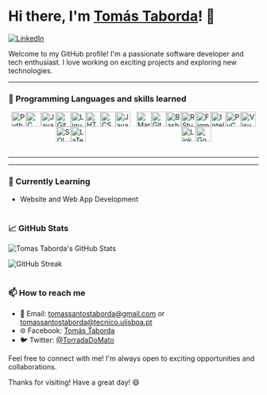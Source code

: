 # Hi there, I'm [Tomás Taborda]()! 👋

[![LinkedIn](https://img.shields.io/badge/LinkedIn-Tomás_Taborda-blue)](https://www.linkedin.com/in/tomás-taborda-a028a8234/)

Welcome to my GitHub profile! I'm a passionate software developer and tech enthusiast. I love working on exciting projects and exploring new technologies.

---

### 🔧 Programming Languages and skills learned

<link rel="stylesheet" href="https://cdn.jsdelivr.net/gh/devicons/devicon@v2.15.1/devicon.min.css">


<div style="display: flex; justify-content: center; align-items: center; flex-wrap: wrap;">
  <div style="display: flex; justify-content: center; align-items: center; flex-wrap: wrap; width: 50%;">
    <img alt="Python" width="30px" src="https://cdn.jsdelivr.net/gh/devicons/devicon/icons/python/python-plain.svg" />
    <img alt="C" width="30px" src="https://cdn.jsdelivr.net/gh/devicons/devicon/icons/c/c-original.svg" />
    <img alt="Java" width="30px" src="https://cdn.jsdelivr.net/gh/devicons/devicon/icons/java/java-original.svg"/>
    <img alt="Git" width="30px" src="https://cdn.jsdelivr.net/gh/devicons/devicon/icons/git/git-original.svg" />
    <img alt="Linux" width="30px" src="https://cdn.jsdelivr.net/gh/devicons/devicon/icons/linux/linux-original.svg" />
    <img alt="HTML" width="30px" src="https://cdn.jsdelivr.net/gh/devicons/devicon/icons/html5/html5-plain.svg" />
    <img alt="CSS" width="30px" src="https://cdn.jsdelivr.net/gh/devicons/devicon/icons/css3/css3-plain.svg" />
    <img alt="JavaScript" width="30px" src="https://cdn.jsdelivr.net/gh/devicons/devicon/icons/javascript/javascript-plain.svg" />
    <img alt="SQL" width="30px" src="https://cdn.jsdelivr.net/gh/devicons/devicon/icons/postgresql/postgresql-original.svg" />
    <img alt="LaTeX" width="30px" src="https://cdn.jsdelivr.net/gh/devicons/devicon/icons/latex/latex-original.svg" />
  </div>
  <div style="display: flex; justify-content: center; align-items: center; flex-wrap: wrap; width: 50%;">
    <img alt="Markdown" width="30px" src="https://cdn.jsdelivr.net/gh/devicons/devicon/icons/markdown/markdown-original.svg" />
    <img alt="GitHub" width="30px" src="https://cdn.jsdelivr.net/gh/devicons/devicon/icons/github/github-original.svg" />
    <img alt="Bash" width="30px" src="https://cdn.jsdelivr.net/gh/devicons/devicon/icons/bash/bash-original.svg" />
    <img alt="RStudio" width="30px" src="https://cdn.jsdelivr.net/gh/devicons/devicon/icons/rstudio/rstudio-original.svg" />
    <img alt="Figma" width="30px" src="https://cdn.jsdelivr.net/gh/devicons/devicon/icons/figma/figma-original.svg" />
    <img alt="IntelliJ" width="30px" src="https://cdn.jsdelivr.net/gh/devicons/devicon/icons/intellij/intellij-original.svg" />
    <img alt="PyCharm" width="30px" src="https://cdn.jsdelivr.net/gh/devicons/devicon/icons/pycharm/pycharm-original.svg" />
    <img alt="Visual Studio Code" width="30px" src="https://cdn.jsdelivr.net/gh/devicons/devicon/icons/visualstudio/visualstudio-plain.svg" />
    <img alt="LinkedIn" width="30px" src="https://cdn.jsdelivr.net/gh/devicons/devicon/icons/linkedin/linkedin-original.svg" />
    <img alt="Google" width="30px" src="https://cdn.jsdelivr.net/gh/devicons/devicon/icons/google/google-original.svg" />
  </div>
</div>

<br />

---
---

### 🌱 Currently Learning

- Website and Web App Development

#

### 📈 GitHub Stats

![Tomas Taborda's GitHub Stats](https://github-readme-stats.vercel.app/api?username=thomastabs&show_icons=true&theme=gruvbox)

![GitHub Streak](https://streak-stats.demolab.com?user=thomastabs&theme=gruvbox&border_radius=4.5)

#

### 📫 How to reach me

- 📧 Email: tomassantostaborda@gmail.com or tomassantostaborda@tecnico.ulisboa.pt
- 🌐 Facebook: [Tomás Taborda](https://www.facebook.com/profile.php?id=100007571926646/)
- 🐦 Twitter: [@TorradaDoMato](https://twitter.com/TorradaDoMato)

Feel free to connect with me! I'm always open to exciting opportunities and collaborations.

Thanks for visiting! Have a great day! 😄
